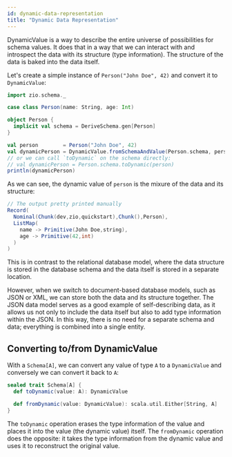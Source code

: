 ```yaml
---
id: dynamic-data-representation
title: "Dynamic Data Representation"
---
```


DynamicValue is a way to describe the entire universe of possibilities for schema values. It does that in a way that we can interact with and introspect the data with its structure (type information). The structure of the data is baked into the data itself.

Let's create a simple instance of `Person("John Doe", 42)` and convert it to `DynamicValue`:

```scala mdoc:compile-only
import zio.schema._

case class Person(name: String, age: Int)

object Person {
  implicit val schema = DeriveSchema.gen[Person]
}

val person        = Person("John Doe", 42)
val dynamicPerson = DynamicValue.fromSchemaAndValue(Person.schema, person)
// or we can call `toDynamic` on the schema directly:
// val dynamicPerson = Person.schema.toDynamic(person)
println(dynamicPerson)
```

As we can see, the dynamic value of `person` is the mixure of the data and its structure:

```scala
// The output pretty printed manually
Record(
  Nominal(Chunk(dev,zio,quickstart),Chunk(),Person),
  ListMap(
    name -> Primitive(John Doe,string),
    age -> Primitive(42,int)
  )
)
```

This is in contrast to the relational database model, where the data structure is stored in the database schema and the data itself is stored in a separate location.

However, when we switch to document-based database models, such as JSON or XML, we can store both the data and its structure together. The JSON data model serves as a good example of self-describing data, as it allows us not only to include the data itself but also to add type information within the JSON. In this way, there is no need for a separate schema and data; everything is combined into a single entity.

## Converting to/from DynamicValue

With a `Schema[A]`, we can convert any value of type `A` to a `DynamicValue` and conversely we can convert it back to `A`:

```scala
sealed trait Schema[A] {
  def toDynamic(value: A): DynamicValue

  def fromDynamic(value: DynamicValue): scala.util.Either[String, A]
}
```

The `toDynamic` operation erases the type information of the value and places it into the value (the dynamic value) itself. The `fromDynamic` operation does the opposite: it takes the type information from the dynamic value and uses it to reconstruct the original value.
